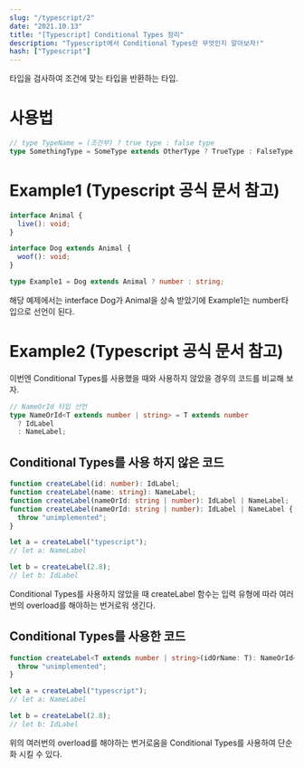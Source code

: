 ```yaml
---
slug: "/typescript/2"
date: "2021.10.13"
title: "[Typescript] Conditional Types 정리"
description: "Typescript에서 Conditional Types란 무엇인지 알아보자!"
hash: ["Typescript"]
---
```


타입을 검사하여 조건에 맞는 타입을 반환하는 타입.

# 사용법

```typescript
// type TypeName = (조건부) ? true type : false type
type SomethingType = SomeType extends OtherType ? TrueType : FalseType;
```

# Example1 (Typescript 공식 문서 참고)

```typescript
interface Animal {
  live(): void;
}

interface Dog extends Animal {
  woof(): void;
}

type Example1 = Dog extends Animal ? number : string;
```

해당 예제에서는 interface Dog가 Animal을 상속 받았기에 Example1는 number타입으로 선언이 된다.

# Example2 (Typescript 공식 문서 참고)

이번엔 Conditional Types를 사용했을 때와 사용하지 않았을 경우의 코드를 비교해 보자.

```typescript
// NameOrId 타입 선언
type NameOrId<T extends number | string> = T extends number
  ? IdLabel
  : NameLabel;
```

## Conditional Types를 사용 하지 않은 코드

```typescript
function createLabel(id: number): IdLabel;
function createLabel(name: string): NameLabel;
function createLabel(nameOrId: string | number): IdLabel | NameLabel;
function createLabel(nameOrId: string | number): IdLabel | NameLabel {
  throw "unimplemented";
}

let a = createLabel("typescript");
// let a: NameLabel

let b = createLabel(2.8);
// let b: IdLabel
```

Conditional Types를 사용하지 않았을 때 createLabel 함수는 입력 유형에 따라 여러번의 overload를 해야하는 번거로워 생긴다.

## Conditional Types를 사용한 코드

```typescript
function createLabel<T extends number | string>(idOrName: T): NameOrId<T> {
  throw "unimplemented";
}

let a = createLabel("typescript");
// let a: NameLabel

let b = createLabel(2.8);
// let b: IdLabel
```

위의 여러번의 overload를 해야하는 번거로움을 Conditional Types를 사용하여 단순화 시킬 수 있다.

